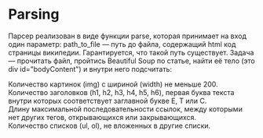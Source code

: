 # Parsing
Парсер реализован в виде функции parse, которая принимает на вход один параметр: path_to_file — путь до файла, содержащий html код страницы википедии. Гарантируется, что такой путь существует. Задача — прочитать файл, пройтись Beautiful Soup по статье, найти её тело (это div id="bodyContent") и внутри него подсчитать:

Количество картинок (img) с шириной (width) не меньше 200.  
Количество заголовков (h1, h2, h3, h4, h5, h6), первая буква текста внутри которых соответствует заглавной букве E, T или C.  
Длину максимальной последовательности ссылок, между которыми нет других тегов, открывающихся или закрывающихся.   
Количество списков (ul, ol), не вложенных в другие списки.   
